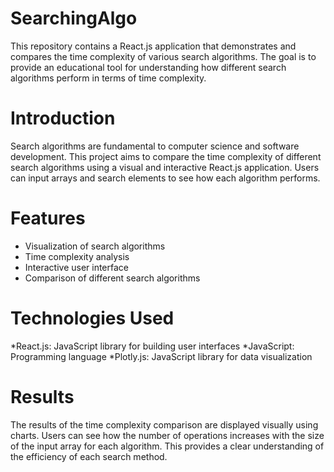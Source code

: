 # SearchingAlgo
This repository contains a React.js application that demonstrates and compares the time complexity of various search algorithms. The goal is to provide an educational tool for understanding how different search algorithms perform in terms of time complexity.

# Introduction
Search algorithms are fundamental to computer science and software development. This project aims to compare the time complexity of different search algorithms using a visual and interactive React.js application. Users can input arrays and search elements to see how each algorithm performs.

# Features
* Visualization of search algorithms
* Time complexity analysis
* Interactive user interface
* Comparison of different search algorithms

# Technologies Used
*React.js: JavaScript library for building user interfaces
*JavaScript: Programming language
*Plotly.js: JavaScript library for data visualization
# Results
The results of the time complexity comparison are displayed visually using charts. Users can see how the number of operations increases with the size of the input array for each algorithm. This provides a clear understanding of the efficiency of each search method.
